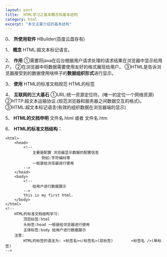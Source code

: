 ```yaml
---
layout: post
title:  HTML学习之基本概念和基本结构
category: html
excerpt: "本文主要介绍的基本结构"
---
```

0、 **所使用软件**
HBuilder(百度云盘存有)

1、 **概念**
HTML:超文本标记语言。

2、 **作用**
①需要将java在后台根据用户请求处理的请求结果在浏览器中显示给用户。
②在浏览器中将数据需要使用友好的格式展现给用户。
③HTML是告诉浏览器接受到的数据使用啥样子的**数据组织形式**进行显示。

3、 **使用**
HTML的标准文档规范
HTML的标签

4、 **互联网的三大基石**
①URL:统一资源定位符。(唯一的定位一个网络资源)
②HTTP:超文本运输协议.(规范浏览器和服务器之间数据交互的格式)。
③HTML:超文本标记语言(有效的组织数据在浏览器端的显示)

5、 **HTML的文档申明**
文件名.html 或者 文件名.htm

6、 **HTML的标准文档结构：**

```
<html>
	<head>
		<!--
			主要是配置 浏览器显示数据的配置信息
				例如:字符编码等
			一般是给浏览器进行使用
		-->
	</head>
	<body>
		<!--
			给用户进行数据展示
		-->
		this is my first html.
	</body>
</html>
<!--
	HTML的标准文档结构学习:
		顶层标签:html
		头标签:head 一般是给浏览器进行使用
		主体标签:body 给用户进行数据展示
	注意:
		HTML的标签的语法为: <标签名></标签名>(双标签)        <标签名 />(单标签)
-->

```

